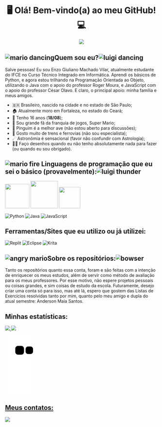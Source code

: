 <h1 align="center"> 🖥 Olá! Bem-vindo(a) ao meu GitHub! 💻 </h1>

<div align="center">
<img src="https://user-images.githubusercontent.com/125034964/232810243-0665b211-a558-4ffc-9b1e-c0465978be9a.png" width="387px" />
</div>



## ![mario dancing](https://user-images.githubusercontent.com/125034964/233231778-dd288f4d-8fb9-4694-a30f-923c6a36774e.gif)Quem sou eu?![luigi dancing](https://user-images.githubusercontent.com/125034964/233232006-6c8fb575-f2cd-46e0-9b66-59a4d3af2b96.gif) 
Salve pessoas! Eu sou Enzo Giuliano Machado Vilar, atualmente estudante do IFCE no Curso Técnico Integrado em Informática. Aprendi os básicos de Python, e agora estou trilhando na Programação Orientada ao Objeto, utilizando o Java com o apoio do professor Roger Moura, e JavaScript com o apoio do professor César Olavo. E claro, o principal apoio: minha família e meus amigos.

- :brazil: Brasileiro, nascido na cidade e no estado de São Paulo;
- 🏠 Atualmente moro em Fortaleza, no estado do Ceará;
- 🎂 Tenho 16 anos (**18/08**);
- 🍄 Sou grande fã da franquia de jogos, Super Mario;
- 🐧 Pinguim é a melhor ave (não estou aberto para discussões);
- 🚂 Gosto muito de trens e ferrovias (não sou especialista);
- ☄ Astronômia é sensacional (favor não confundir com Astrologia);
- 👨‍🎨 Faço desenhos quando eu não tenho absolutamente nada para fazer (ou quando eu sou obrigado).


## ![mario fire](https://user-images.githubusercontent.com/125034964/233233313-5c9a5122-d1e2-44a5-bf8f-9e7a1e8d6e96.gif) Linguagens de programação que eu sei o básico (provavelmente):![luigi thunder](https://user-images.githubusercontent.com/125034964/233233375-73fb7724-1b83-4107-907d-563fc7281870.gif)
<img src="https://cdn.jsdelivr.net/gh/devicons/devicon/icons/python/python-original-wordmark.svg" width="80" height="80"/> <img src="https://cdn.jsdelivr.net/gh/devicons/devicon/icons/java/java-original-wordmark.svg" width="90" height="90" /> <img src="https://cdn.jsdelivr.net/gh/devicons/devicon/icons/javascript/javascript-original.svg" width="70" height="70" />

![Python](https://img.shields.io/badge/python-3670A0?style=for-the-badge&logo=python&logoColor=ffdd54) ![Java](https://img.shields.io/badge/java-%23ED8B00.svg?style=for-the-badge&logo=openjdk&logoColor=white) ![JavaScript](https://img.shields.io/badge/javascript-%23323330.svg?style=for-the-badge&logo=javascript&logoColor=%23F7DF1E)

## Ferramentas/Sites que eu utilizo ou já utilizei:

![Replit](https://img.shields.io/badge/Replit-DD1200?style=for-the-badge&logo=Replit&logoColor=white) ![Eclipse](https://img.shields.io/badge/Eclipse-FE7A16.svg?style=for-the-badge&logo=Eclipse&logoColor=white) ![Krita](https://img.shields.io/badge/Krita-203759?style=for-the-badge&logo=krita&logoColor=EEF37B)

## ![angry mario](https://user-images.githubusercontent.com/125034964/233235148-0ffebbab-bbe5-4c30-b2d9-fc3ee0d148d6.gif)Sobre os repositórios:![bowser](https://user-images.githubusercontent.com/125034964/233235307-5df82717-58bc-41d8-bd1f-e50b91ecf2cc.gif)

Tanto os repositórios quanto essa conta, foram e são feitas com a intenção de enriquecer os meus estudos, além de servir como método de avaliação para os meus professores. Por esse motivo, não espere projetos pessoais ou coisas grandes, e sim coisas de estudo da escola. Futuramente, desejo criar uma conta só para isso, mas até lá, espero que gostem das Listas de Exercícios resolvidas tanto por mim, quanto pelo meu amigo e dupla do atual semestre: Anderson Maia Santos.

## Minhas estatísticas:
<div>
<a href="https://github.com/Enzo-Giuliano">
<img height="150em" src="https://github-readme-stats.vercel.app/api/top-langs/?username=Enzo-Giuliano&theme=merko"/>                     <img height="150em" src="https://github-readme-stats.vercel.app/api?username=Enzo-Giuliano&show_icons=true&theme=merko&include_all_commits=true&count_private=true"/>
</div>      

![Snake animation](https://github.com/Enzo-Giuliano/Enzo-Giuliano/blob/output/github-contribution-grid-snake.svg)    
          
## Meus contatos:
<div>
<a href = "mailto:enzo.vilar46@aluno.ifce.edu.br"><img src="https://img.shields.io/badge/Gmail-D14836?style=for-the-badge&logo=gmail&logoColor=white" target="_blank"></a>
